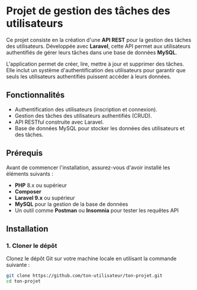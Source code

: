# Projet de gestion des tâches des utilisateurs

Ce projet consiste en la création d'une **API REST** pour la gestion des tâches des utilisateurs. Développée avec **Laravel**, cette API permet aux utilisateurs authentifiés de gérer leurs tâches dans une base de données **MySQL**.

L'application permet de créer, lire, mettre à jour et supprimer des tâches. Elle inclut un système d'authentification des utilisateurs pour garantir que seuls les utilisateurs authentifiés puissent accéder à leurs données.

## Fonctionnalités

- Authentification des utilisateurs (inscription et connexion).
- Gestion des tâches des utilisateurs authentifiés (CRUD).
- API RESTful construite avec Laravel.
- Base de données MySQL pour stocker les données des utilisateurs et des tâches.

## Prérequis

Avant de commencer l'installation, assurez-vous d'avoir installé les éléments suivants :

- **PHP** 8.x ou supérieur
- **Composer**
- **Laravel 9.x** ou supérieur
- **MySQL** pour la gestion de la base de données
- Un outil comme **Postman** ou **Insomnia** pour tester les requêtes API

## Installation

### 1. Cloner le dépôt

Clonez le dépôt Git sur votre machine locale en utilisant la commande suivante :

```bash
git clone https://github.com/ton-utilisateur/ton-projet.git
cd ton-projet
